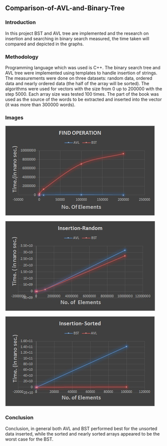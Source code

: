 ## Comparison-of-AVL-and-Binary-Tree

### Introduction
In this project BST and AVL tree are implemented and the research on insertion and searching in binary search measured, the time taken will compared and depicted in the graphs.

### Methodology
Programming language which was used is C++. The binary search tree and AVL tree were implemented using templates to handle insertion of strings. The measurements were done on three datasets: random data, ordered data and nearly ordered data (the half of the array will be sorted). The algorithms were used for vectors with the size from 0 up to 200000 with the step 5000. Each array size was tested 100 times. The part of the book was used as the source of the words to be extracted and inserted into the vector (it was more than 300000 words).


### Images
![](/Graphs/Find_operation.jpg "")

![](/Graphs/Insertion_Random.jpg "")

![](/Graphs/Insertion_sorted.jpg "")


### Conclusion
Conclusion, in general both AVL and BST performed best for the unsorted data inserted, while the sorted and nearly sorted arrays appeared to be the worst case for the BST.
